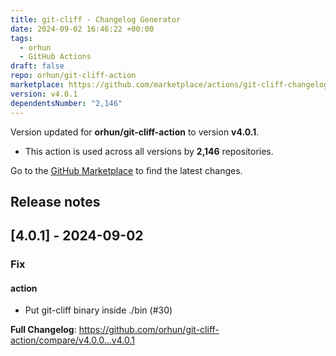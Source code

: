 ```yaml
---
title: git-cliff - Changelog Generator
date: 2024-09-02 16:46:22 +00:00
tags:
  - orhun
  - GitHub Actions
draft: false
repo: orhun/git-cliff-action
marketplace: https://github.com/marketplace/actions/git-cliff-changelog-generator
version: v4.0.1
dependentsNumber: "2,146"
---
```



Version updated for **orhun/git-cliff-action** to version **v4.0.1**.
- This action is used across all versions by **2,146** repositories.

Go to the [GitHub Marketplace](https://github.com/marketplace/actions/git-cliff-changelog-generator) to find the latest changes.

## Release notes

## [4.0.1] - 2024-09-02

### Fix
#### action
- Put git-cliff binary inside ./bin (#30)

**Full Changelog**: https://github.com/orhun/git-cliff-action/compare/v4.0.0...v4.0.1
